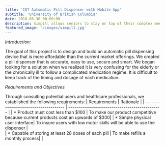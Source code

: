 ```yaml
---
title: 'IOT Automatic Pill Dispenser with Mobile App'
subtitle: 'University of British Columbia'
date: 2018-06-30 00:00:00
description: Simpill allows seniors to stay on top of their complex medical regimens. The dispenser alerts the patient when it is time to take their medication and dispenses the correct dosage. Smart connectivity allows pharamacists and doctors to remotely see when the medication is running low and change the regimen if needed.
featured_image: '/images/simpill.jpg'
---
```

*Introduction:*

The goal of this project is to design and build an automatic pill dispensing device that is more affordable than the current market offerings.  We created a pill dispenser that is accurate, easy to use, secure and smart. We began looking for a solution when we realized it is very confusing for the elderly or the chronically ill to follow a complicated medication regime.  It is difficult to keep track of the timing and dosage of each medication.  

*Requirements and Objectives*

Through consulting potential users and healthcare professionals, we established the following requirements:
| Requirements                          | Rationale                                       |
| ------------------------------------- | ----------------------------------------------- | 
| * Product must cost less than $100    | To make our product competitive because current products cost an upwards of $300|
| * Simple physical user interface| To insure users with low motor skills will be able to use the dispenser |  
| * Capable of storing  at least 28 doses of each pill | To make refills a monthly process| 
| 


